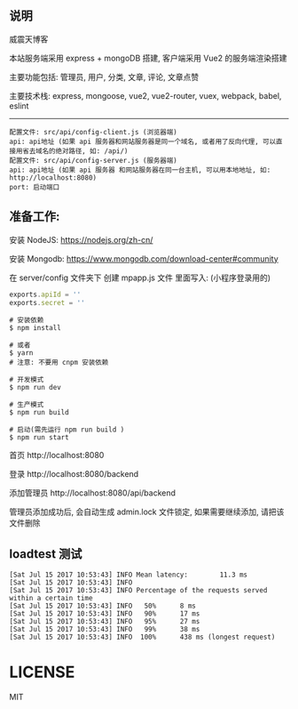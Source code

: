 ## 说明

威震天博客

本站服务端采用 express + mongoDB 搭建, 客户端采用 Vue2 的服务端渲染搭建

主要功能包括: 管理员, 用户, 分类, 文章, 评论, 文章点赞

主要技术栈: express, mongoose, vue2, vue2-router, vuex, webpack, babel, eslint

---

```
配置文件: src/api/config-client.js (浏览器端)
api: api地址 (如果 api 服务器和网站服务器是同一个域名, 或者用了反向代理, 可以直接用省去域名的绝对路径, 如: /api/)
配置文件: src/api/config-server.js (服务器端)
api: api地址 (如果 api 服务器 和网站服务器在同一台主机, 可以用本地地址, 如: http://localhost:8080)
port: 启动端口
```

## 准备工作:

安装 NodeJS:
https://nodejs.org/zh-cn/

安装 Mongodb:
https://www.mongodb.com/download-center#community

在 server/config 文件夹下 创建 mpapp.js 文件
里面写入: (小程序登录用的)

```javascript
exports.apiId = ''
exports.secret = ''
```

```shell
# 安装依赖
$ npm install

# 或者
$ yarn
# 注意: 不要用 cnpm 安装依赖

# 开发模式
$ npm run dev

# 生产模式
$ npm run build

# 启动(需先运行 npm run build )
$ npm run start
```

首页
http://localhost:8080

登录
http://localhost:8080/backend

添加管理员
http://localhost:8080/api/backend

管理员添加成功后, 会自动生成 admin.lock 文件锁定, 如果需要继续添加, 请把该文件删除

## loadtest 测试

```
[Sat Jul 15 2017 10:53:43] INFO Mean latency:        11.3 ms
[Sat Jul 15 2017 10:53:43] INFO
[Sat Jul 15 2017 10:53:43] INFO Percentage of the requests served within a certain time
[Sat Jul 15 2017 10:53:43] INFO   50%      8 ms
[Sat Jul 15 2017 10:53:43] INFO   90%      17 ms
[Sat Jul 15 2017 10:53:43] INFO   95%      27 ms
[Sat Jul 15 2017 10:53:43] INFO   99%      38 ms
[Sat Jul 15 2017 10:53:43] INFO  100%      438 ms (longest request)
```

# LICENSE

MIT
